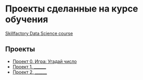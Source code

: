 # Проекты сделанные на курсе обучения 
[Skillfactory Data Science course](https://skillfactory.ru/data-scientist)

## Проекты

* [Проект 0. Игра: Угадай число](https://github.com/maikl58/skillfactoryDS_training/tree/main/game)
* [Проект 1. ______](____)
* [Проект 2. ______](____)
